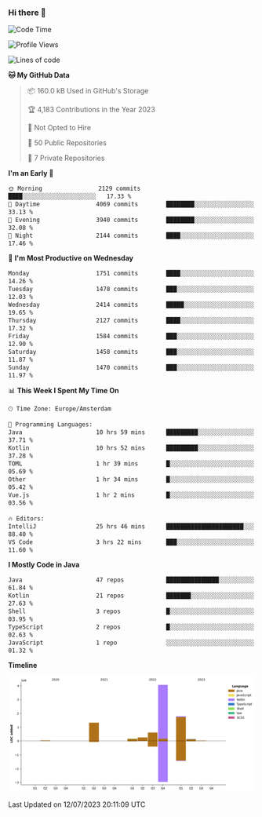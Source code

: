 ### Hi there 👋


<!--START_SECTION:waka-->
![Code Time](http://img.shields.io/badge/Code%20Time-3%2C352%20hrs%2023%20mins-blue)

![Profile Views](http://img.shields.io/badge/Profile%20Views-11-blue)

![Lines of code](https://img.shields.io/badge/From%20Hello%20World%20I%27ve%20Written-8.3%20million%20lines%20of%20code-blue)

**🐱 My GitHub Data** 

> 📦 160.0 kB Used in GitHub's Storage 
 > 
> 🏆 4,183 Contributions in the Year 2023
 > 
> 🚫 Not Opted to Hire
 > 
> 📜 50 Public Repositories 
 > 
> 🔑 7 Private Repositories 
 > 
**I'm an Early 🐤** 

```text
🌞 Morning                2129 commits        ████░░░░░░░░░░░░░░░░░░░░░   17.33 % 
🌆 Daytime                4069 commits        ████████░░░░░░░░░░░░░░░░░   33.13 % 
🌃 Evening                3940 commits        ████████░░░░░░░░░░░░░░░░░   32.08 % 
🌙 Night                  2144 commits        ████░░░░░░░░░░░░░░░░░░░░░   17.46 % 
```
📅 **I'm Most Productive on Wednesday** 

```text
Monday                   1751 commits        ████░░░░░░░░░░░░░░░░░░░░░   14.26 % 
Tuesday                  1478 commits        ███░░░░░░░░░░░░░░░░░░░░░░   12.03 % 
Wednesday                2414 commits        █████░░░░░░░░░░░░░░░░░░░░   19.65 % 
Thursday                 2127 commits        ████░░░░░░░░░░░░░░░░░░░░░   17.32 % 
Friday                   1584 commits        ███░░░░░░░░░░░░░░░░░░░░░░   12.90 % 
Saturday                 1458 commits        ███░░░░░░░░░░░░░░░░░░░░░░   11.87 % 
Sunday                   1470 commits        ███░░░░░░░░░░░░░░░░░░░░░░   11.97 % 
```


📊 **This Week I Spent My Time On** 

```text
🕑︎ Time Zone: Europe/Amsterdam

💬 Programming Languages: 
Java                     10 hrs 59 mins      █████████░░░░░░░░░░░░░░░░   37.71 % 
Kotlin                   10 hrs 52 mins      █████████░░░░░░░░░░░░░░░░   37.28 % 
TOML                     1 hr 39 mins        █░░░░░░░░░░░░░░░░░░░░░░░░   05.69 % 
Other                    1 hr 34 mins        █░░░░░░░░░░░░░░░░░░░░░░░░   05.42 % 
Vue.js                   1 hr 2 mins         █░░░░░░░░░░░░░░░░░░░░░░░░   03.56 % 

🔥 Editors: 
IntelliJ                 25 hrs 46 mins      ██████████████████████░░░   88.40 % 
VS Code                  3 hrs 22 mins       ███░░░░░░░░░░░░░░░░░░░░░░   11.60 % 
```

**I Mostly Code in Java** 

```text
Java                     47 repos            ███████████████░░░░░░░░░░   61.84 % 
Kotlin                   21 repos            ███████░░░░░░░░░░░░░░░░░░   27.63 % 
Shell                    3 repos             █░░░░░░░░░░░░░░░░░░░░░░░░   03.95 % 
TypeScript               2 repos             █░░░░░░░░░░░░░░░░░░░░░░░░   02.63 % 
JavaScript               1 repo              ░░░░░░░░░░░░░░░░░░░░░░░░░   01.32 % 
```



**Timeline**

![Lines of Code chart](https://raw.githubusercontent.com/powercasgamer/powercasgamer/master/assets/bar_graph.png)


 Last Updated on 12/07/2023 20:11:09 UTC
<!--END_SECTION:waka-->
